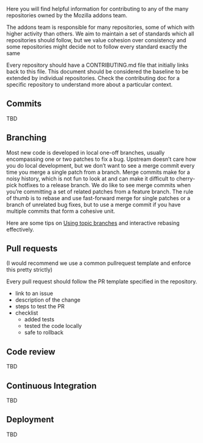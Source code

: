 Here you will find helpful information for contributing to any of the many repositories owned by the Mozilla addons team.

The addons team is responsible for many repositories, some of which with higher activity than others.
We aim to maintain a set of standards which all repositories should follow,
but we value cohesion over consistency and some repositories might decide not to follow every standard exactly the same

Every repository should have a CONTRIBUTING.md file that initially links back to this file. 
This document should be considered the baseline to be extended by individual repositories.
Check the contributing doc for a specific repository to understand more about a particular context.

## Commits

TBD

## Branching

Most new code is developed in local one-off branches, usually encompassing one or two patches to fix a bug.
Upstream doesn’t care how you do local development, but we don’t want to see a merge commit every time you merge a single patch from a branch.
Merge commits make for a noisy history, which is not fun to look at and can make it difficult to cherry-pick hotfixes to a release branch.
We do like to see merge commits when you’re committing a set of related patches from a feature branch.
The rule of thumb is to rebase and use fast-forward merge for single patches or a branch of unrelated bug fixes, but to use a merge commit if you have multiple commits that form a cohesive unit.

Here are some tips on [Using topic branches]([url](http://blog.mozilla.com/webdev/2011/11/21/git-using-topic-branches-and-interactive-rebasing-effectively/)) and interactive rebasing effectively.

## Pull requests

(I would recommend we use a common pullrequest template and enforce this pretty strictly)

Every pull request should follow the PR template specified in the repository.
- link to an issue
- description of the change
- steps to test the PR
- checklist
  - added tests
  - tested the code locally
  - safe to rollback

## Code review

TBD

## Continuous Integration

TBD

## Deployment

TBD
